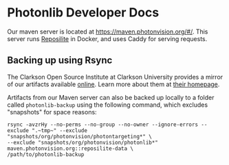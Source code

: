 # Photonlib Developer Docs

Our maven server is located at https://maven.photonvision.org/#/. This server runs [Reposilite](https://hub.docker.com/r/dzikoysk/reposilite) in Docker, and uses Caddy for serving requests.

 
## Backing up using Rsync

The Clarkson Open Source Institute at Clarkson University provides a mirror of our artifacts available [online](https://mirror.clarkson.edu/photonvision). Learn more about them at [their homepage](https://mirror.clarkson.edu/home).

Artifacts from our Maven server can also be backed up locally to a folder called `photonlib-backup` using the following command, which excludes "snapshots" for space reasons:

```
rsync -avzrHy --no-perms --no-group --no-owner --ignore-errors --exclude ".~tmp~" --exclude "snapshots/org/photonvision/photontargeting*" \
--exclude "snapshots/org/photonvision/photonlib*" maven.photonvision.org::reposilite-data \
/path/to/photonlib-backup
```
